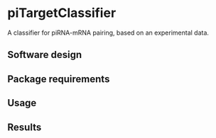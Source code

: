 # piTargetClassifier
A classifier for piRNA-mRNA pairing, based on an experimental data.

## Software design

## Package requirements

## Usage

## Results
